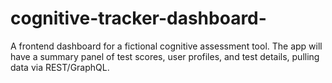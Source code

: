 # cognitive-tracker-dashboard-
A frontend dashboard for a fictional cognitive assessment tool. The app will have a summary panel of test scores, user profiles, and test details, pulling data via REST/GraphQL.
